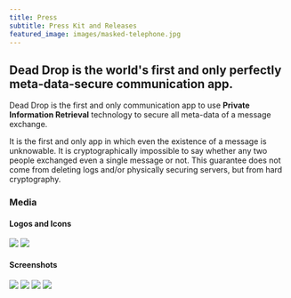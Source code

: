 ```yaml
---
title: Press
subtitle: Press Kit and Releases
featured_image: images/masked-telephone.jpg
---
```


## Dead Drop is the world's first and only **perfectly meta-data-secure** communication app.

Dead Drop is the first and only communication app to use **Private Information Retrieval**
technology to secure all meta-data of a message exchange.

It is the first and only app in which even the existence of a message is unknowable. It is
cryptographically impossible to say whether any two people exchanged even a single message or not.
This guarantee does not come from deleting logs and/or physically securing servers, but from
hard cryptography.

### Media

#### Logos and Icons

<div class="gallery" data-columns="2">
    <img src="/images/icons/hat-with-envelope_icon.png">
    <img src="/images/icons/hat-with-envelope.png">
</div>

#### Screenshots

<div class="gallery" data-columns="2">
    <img src="/images/screenshots/phone_pixel-emu_contacts.png">
    <img src="/images/screenshots/phone_pixel-emu_inbox.png">
    <img src="/images/screenshots/tablet_10inch_inbox.png">
    <img src="/images/screenshots/tablet_nexus7_inbox.png">
</div>

